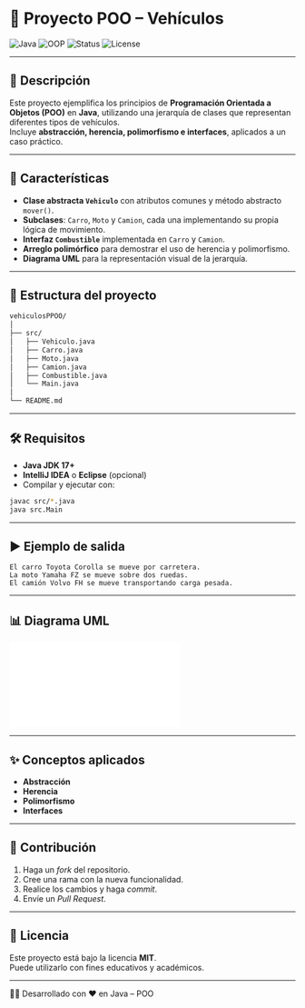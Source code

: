 # 🚗 Proyecto POO – Vehículos

![Java](https://img.shields.io/badge/Java-17+-red?logo=java&logoColor=white)
![OOP](https://img.shields.io/badge/Paradigm-OOP-blue?logo=uml&logoColor=white)
![Status](https://img.shields.io/badge/Status-Completed-success)
![License](https://img.shields.io/badge/License-MIT-green)

---

## 📌 Descripción

Este proyecto ejemplifica los principios de **Programación Orientada a Objetos (POO)** en **Java**, utilizando una jerarquía de clases que representan diferentes tipos de vehículos.  
Incluye **abstracción, herencia, polimorfismo e interfaces**, aplicados a un caso práctico.

---

## 🚀 Características

- **Clase abstracta `Vehiculo`** con atributos comunes y método abstracto `mover()`.
- **Subclases**: `Carro`, `Moto` y `Camion`, cada una implementando su propia lógica de movimiento.
- **Interfaz `Combustible`** implementada en `Carro` y `Camion`.
- **Arreglo polimórfico** para demostrar el uso de herencia y polimorfismo.
- **Diagrama UML** para la representación visual de la jerarquía.

---

## 📂 Estructura del proyecto

```bash
vehiculosPPOO/
│
├── src/
│   ├── Vehiculo.java
│   ├── Carro.java
│   ├── Moto.java
│   ├── Camion.java
│   ├── Combustible.java
│   └── Main.java
│
└── README.md
```

---

## 🛠️ Requisitos

- **Java JDK 17+**
- **IntelliJ IDEA** o **Eclipse** (opcional)
- Compilar y ejecutar con:

```bash
javac src/*.java
java src.Main
```

---

## ▶️ Ejemplo de salida

```text
El carro Toyota Corolla se mueve por carretera.
La moto Yamaha FZ se mueve sobre dos ruedas.
El camión Volvo FH se mueve transportando carga pesada.
```

---

## 📊 Diagrama UML

![Diagrama UML](diagrama-uml-mermaid.md)

---

## ✨ Conceptos aplicados

- **Abstracción**
- **Herencia**
- **Polimorfismo**
- **Interfaces**

---

## 🤝 Contribución

1. Haga un *fork* del repositorio.
2. Cree una rama con la nueva funcionalidad.
3. Realice los cambios y haga *commit*.
4. Envíe un *Pull Request*.

---

## 📄 Licencia

Este proyecto está bajo la licencia **MIT**.  
Puede utilizarlo con fines educativos y académicos.

---

👨‍💻 Desarrollado con ❤️ en Java – POO
